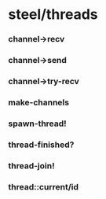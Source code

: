 # steel/threads
### **channel->recv**
### **channel->send**
### **channel->try-recv**
### **make-channels**
### **spawn-thread!**
### **thread-finished?**
### **thread-join!**
### **thread::current/id**
